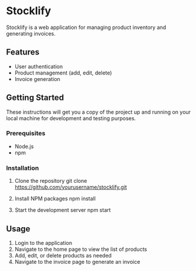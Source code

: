 # Stocklify

Stocklify is a web application for managing product inventory and generating invoices.

## Features

- User authentication
- Product management (add, edit, delete)
- Invoice generation

## Getting Started

These instructions will get you a copy of the project up and running on your local machine for development and testing purposes.

### Prerequisites

- Node.js
- npm

### Installation

1. Clone the repository
git clone https://github.com/yourusername/stocklify.git

2. Install NPM packages
npm install

3. Start the development server
npm start



## Usage

1. Login to the application
2. Navigate to the home page to view the list of products
3. Add, edit, or delete products as needed
4. Navigate to the invoice page to generate an invoice

 